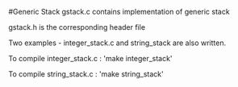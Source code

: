 #Generic Stack
gstack.c contains implementation of generic stack

gstack.h is the corresponding header file

Two examples - integer_stack.c and string_stack are also written.

To compile integer_stack.c : 'make integer_stack'

To compile string_stack.c : 'make string_stack'
